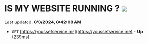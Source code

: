 # IS MY WEBSITE RUNNING ? [![](https://img.shields.io/static/v1?label=Sponsor&message=%E2%9D%A4&logo=GitHub&color=%23fe8e86)](https://github.com/sponsors/Youssef-Lehmam)

Last updated: **6/3/2024, 8:42:08 AM**

- `GET` [https://youssefservice.me](https://youssefservice.me) - **Up** (239ms)
